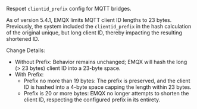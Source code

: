 Respcet `clientid_prefix` config for MQTT bridges.

As of version 5.4.1, EMQX limits MQTT client ID lengths to 23 bytes.
Previously, the system included the `clientid_prefix` in the hash calculation of the original unique, but long client ID, thereby impacting the resulting shortened ID.

Change Details:
- Without Prefix: Behavior remains unchanged; EMQX will hash the long (> 23 bytes) client ID into a 23-byte space.
- With Prefix:
  - Prefix no more than 19 bytes: The prefix is preserved, and the client ID is hashed into a 4-byte space capping the length within 23 bytes.
  - Prefix is 20 or more bytes: EMQX no longer attempts to shorten the client ID, respecting the configured prefix in its entirety.
